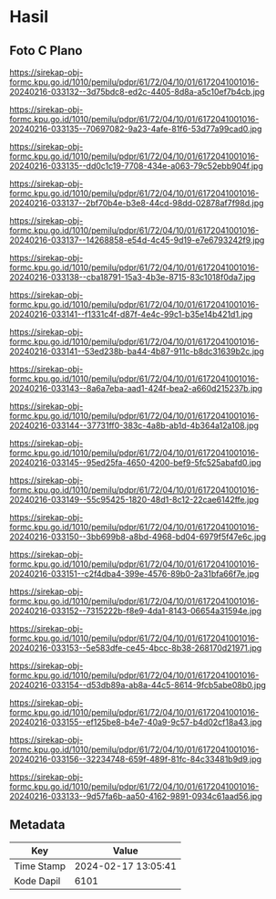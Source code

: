 # Hasil

## Foto C Plano

https://sirekap-obj-formc.kpu.go.id/1010/pemilu/pdpr/61/72/04/10/01/6172041001016-20240216-033132--3d75bdc8-ed2c-4405-8d8a-a5c10ef7b4cb.jpg

https://sirekap-obj-formc.kpu.go.id/1010/pemilu/pdpr/61/72/04/10/01/6172041001016-20240216-033135--70697082-9a23-4afe-81f6-53d77a99cad0.jpg

https://sirekap-obj-formc.kpu.go.id/1010/pemilu/pdpr/61/72/04/10/01/6172041001016-20240216-033135--dd0c1c19-7708-434e-a063-79c52ebb904f.jpg

https://sirekap-obj-formc.kpu.go.id/1010/pemilu/pdpr/61/72/04/10/01/6172041001016-20240216-033137--2bf70b4e-b3e8-44cd-98dd-02878af7f98d.jpg

https://sirekap-obj-formc.kpu.go.id/1010/pemilu/pdpr/61/72/04/10/01/6172041001016-20240216-033137--14268858-e54d-4c45-9d19-e7e6793242f9.jpg

https://sirekap-obj-formc.kpu.go.id/1010/pemilu/pdpr/61/72/04/10/01/6172041001016-20240216-033138--cba18791-15a3-4b3e-8715-83c1018f0da7.jpg

https://sirekap-obj-formc.kpu.go.id/1010/pemilu/pdpr/61/72/04/10/01/6172041001016-20240216-033141--f1331c4f-d87f-4e4c-99c1-b35e14b421d1.jpg

https://sirekap-obj-formc.kpu.go.id/1010/pemilu/pdpr/61/72/04/10/01/6172041001016-20240216-033141--53ed238b-ba44-4b87-911c-b8dc31639b2c.jpg

https://sirekap-obj-formc.kpu.go.id/1010/pemilu/pdpr/61/72/04/10/01/6172041001016-20240216-033143--8a6a7eba-aad1-424f-bea2-a660d215237b.jpg

https://sirekap-obj-formc.kpu.go.id/1010/pemilu/pdpr/61/72/04/10/01/6172041001016-20240216-033144--37731ff0-383c-4a8b-ab1d-4b364a12a108.jpg

https://sirekap-obj-formc.kpu.go.id/1010/pemilu/pdpr/61/72/04/10/01/6172041001016-20240216-033145--95ed25fa-4650-4200-bef9-5fc525abafd0.jpg

https://sirekap-obj-formc.kpu.go.id/1010/pemilu/pdpr/61/72/04/10/01/6172041001016-20240216-033149--55c95425-1820-48d1-8c12-22cae6142ffe.jpg

https://sirekap-obj-formc.kpu.go.id/1010/pemilu/pdpr/61/72/04/10/01/6172041001016-20240216-033150--3bb699b8-a8bd-4968-bd04-6979f5f47e6c.jpg

https://sirekap-obj-formc.kpu.go.id/1010/pemilu/pdpr/61/72/04/10/01/6172041001016-20240216-033151--c2f4dba4-399e-4576-89b0-2a31bfa66f7e.jpg

https://sirekap-obj-formc.kpu.go.id/1010/pemilu/pdpr/61/72/04/10/01/6172041001016-20240216-033152--7315222b-f8e9-4da1-8143-06654a31594e.jpg

https://sirekap-obj-formc.kpu.go.id/1010/pemilu/pdpr/61/72/04/10/01/6172041001016-20240216-033153--5e583dfe-ce45-4bcc-8b38-268170d21971.jpg

https://sirekap-obj-formc.kpu.go.id/1010/pemilu/pdpr/61/72/04/10/01/6172041001016-20240216-033154--d53db89a-ab8a-44c5-8614-9fcb5abe08b0.jpg

https://sirekap-obj-formc.kpu.go.id/1010/pemilu/pdpr/61/72/04/10/01/6172041001016-20240216-033155--ef125be8-b4e7-40a9-9c57-b4d02cf18a43.jpg

https://sirekap-obj-formc.kpu.go.id/1010/pemilu/pdpr/61/72/04/10/01/6172041001016-20240216-033156--32234748-659f-489f-81fc-84c33481b9d9.jpg

https://sirekap-obj-formc.kpu.go.id/1010/pemilu/pdpr/61/72/04/10/01/6172041001016-20240216-033133--9d57fa6b-aa50-4162-9891-0934c61aad56.jpg


## Metadata

| Key        | Value               |
| ---------- | ------------------- |
| Time Stamp | 2024-02-17 13:05:41 |
| Kode Dapil | 6101                |



